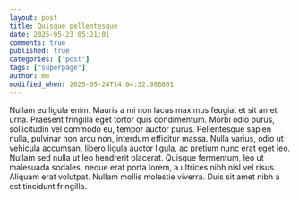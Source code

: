 ```yaml
---
layout: post
title: Quisque pellentesque
date: 2025-05-23 05:21:01
comments: true
published: true
categories: ["post"]
tags: ["superpage"]
author: me
modified_when: 2025-05-24T14:04:32.988801
---
```

Nullam eu ligula enim. Mauris a mi non lacus maximus feugiat et sit amet urna. Praesent fringilla eget tortor quis condimentum. Morbi odio purus, sollicitudin vel commodo eu, tempor auctor purus. Pellentesque sapien nulla, pulvinar non arcu non, interdum efficitur massa. Nulla varius, odio ut vehicula accumsan, libero ligula auctor ligula, ac pretium nunc erat eget leo. Nullam sed nulla ut leo hendrerit placerat. Quisque fermentum, leo ut malesuada sodales, neque erat porta lorem, a ultrices nibh nisl vel risus. Aliquam erat volutpat. Nullam mollis molestie viverra. Duis sit amet nibh a est tincidunt fringilla.